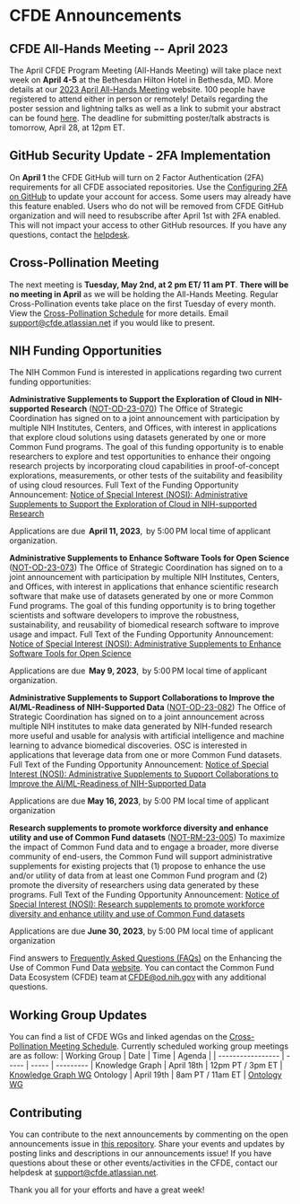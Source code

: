 # CFDE Announcements

## CFDE All-Hands Meeting -- April 2023
The April CFDE Program Meeting (All-Hands Meeting) will take place next week on **April 4-5** at the Bethesdan Hilton Hotel in Bethesda, MD. More details at our [2023 April All-Hands Meeting](https://nih-cfde.github.io/2023-april-all-hands-meeting/) website. 100 people have registered to attend either in person or remotely! Details regarding the poster session and lightning talks as well as a link to submit your abstract can be found [here](https://nih-cfde.github.io/2023-april-all-hands-meeting/ABSTRACTS/). The deadline for submitting poster/talk abstracts is tomorrow, April 28, at 12pm ET. 

## GitHub Security Update - 2FA Implementation
On **April 1** the CFDE GitHub will turn on 2 Factor Authentication (2FA) requirements for all CFDE associated repositories. Use the [Configuring 2FA on GitHub](https://docs.github.com/en/authentication/securing-your-account-with-two-factor-authentication-2fa/configuring-two-factor-authentication) to update your account for access. Some users may already have this feature enabled. Users who do not will be removed from CFDE GitHub organization and will need to resubscribe after April 1st with 2FA enabled. This will not impact your access to other GitHub resources. If you have any questions, contact the [helpdesk](mailto:support@cfde.atlassian.net).

## Cross-Pollination Meeting
The next meeting is **Tuesday, May 2nd, at 2 pm ET/ 11 am PT**.  **There will be no meeting in April** as we will be holding the All-Hands Meeting. Regular Cross-Pollination events take place on the first Tuesday of every month. View the [Cross-Pollination Schedule](https://docs.google.com/spreadsheets/d/1hQAeOLkivUZZnwZ_KxfGw3neezMaWbrPk9nnFiKfQGA/edit?usp=sharing) for more details. Email [support@cfde.atlassian.net](mailto:support@cfde.atlassian.net) if you would like to present.

## NIH Funding Opportunities
The NIH Common Fund is interested in applications regarding two current funding opportunities:

**Administrative Supplements to Support the Exploration of Cloud in NIH-supported Research** ([NOT-OD-23-070](https://grants.nih.gov/grants/guide/notice-files/NOT-OD-23-070.html)) The Office of Strategic Coordination has signed on to a joint announcement with participation by multiple NIH Institutes, Centers, and Offices, with interest in applications that explore cloud solutions using datasets generated by one or more Common Fund programs. The goal of this funding opportunity is to enable researchers to explore and test opportunities to enhance their ongoing research projects by incorporating cloud capabilities in proof-of-concept explorations, measurements, or other tests of the suitability and feasibility of using cloud resources. Full Text of the Funding Opportunity Announcement: [Notice of Special Interest (NOSI): Administrative Supplements to Support the Exploration of Cloud in NIH-supported Research](https://grants.nih.gov/grants/guide/notice-files/NOT-OD-23-070.html) 

Applications are due  **April 11, 2023**,  by 5:00 PM local time of applicant organization. 

**Administrative Supplements to Enhance Software Tools for Open Science** ([NOT-OD-23-073](https://grants.nih.gov/grants/guide/notice-files/not-od-23-073.html)) The Office of Strategic Coordination has signed on to a joint announcement with participation by multiple NIH Institutes, Centers, and Offices, with interest in applications that enhance scientific research software that make use of datasets generated by one or more Common Fund programs. The goal of this funding opportunity is to bring together scientists and software developers to improve the robustness, sustainability, and reusability of biomedical research software to improve usage and impact. Full Text of the Funding Opportunity Announcement: [Notice of Special Interest (NOSI): Administrative Supplements to Enhance Software Tools for Open Science](https://grants.nih.gov/grants/guide/notice-files/not-od-23-073.html) 

Applications are due  **May 9, 2023**,  by 5:00 PM local time of applicant organization.  

**Administrative Supplements to Support Collaborations to Improve the AI/ML-Readiness of NIH-Supported Data** ([NOT-OD-23-082](https://grants.nih.gov/grants/guide/notice-files/not-od-23-082.html)) The Office of Strategic Coordination has signed on to a joint announcement across multiple NIH institutes to make data generated by NIH-funded research more useful and usable for analysis with artificial intelligence and machine learning to advance biomedical discoveries. OSC is interested in applications that leverage data from one or more Common Fund datasets. Full Text of the Funding Opportunity Announcement: [Notice of Special Interest (NOSI): Administrative Supplements to Support Collaborations to Improve the AI/ML-Readiness of NIH-Supported Data](https://grants.nih.gov/grants/guide/notice-files/not-od-23-082.html) 

Applications are due  **May 16, 2023**, by 5:00 PM local time of applicant organization 

**Research supplements to promote workforce diversity and enhance utility and use of Common Fund datasets** ([NOT-RM-23-005](https://grants.nih.gov/grants/guide/notice-files/NOT-RM-23-005.html)) To maximize the impact of Common Fund data and to engage a broader, more diverse community of end-users, the Common Fund will support administrative supplements for existing projects that (1) propose to enhance the use and/or utility of data from at least one Common Fund program and (2) promote the diversity of researchers using data generated by these programs. Full Text of the Funding Opportunity Announcement: [Notice of Special Interest (NOSI): Research supplements to promote workforce diversity and enhance utility and use of Common Fund datasets](https://grants.nih.gov/grants/guide/notice-files/NOT-RM-23-005.html)

Applications are due **June 30, 2023**, by 5:00 PM local time of applicant organization

Find answers to [Frequently Asked Questions (FAQs)](https://commonfund.nih.gov/dataecosystem/faqs) on the Enhancing the Use of Common Fund Data [website](https://commonfund.nih.gov/dataecosystem). You can contact the Common Fund Data Ecosystem (CFDE) team at [CFDE@od.nih.gov](mailto:CFDE@od.nih.gov) with any additional questions.

## Working Group Updates
You can find a list of CFDE WGs and linked agendas on the [Cross-Pollination Meeting Schedule](https://docs.google.com/spreadsheets/d/1hQAeOLkivUZZnwZ_KxfGw3neezMaWbrPk9nnFiKfQGA/edit?usp=sharing). Currently scheduled working group meetings are as follow: 
| Working Group | Date | Time | Agenda |
| ----------------- | ----- | ----- | --------- | 
Knowledge Graph | April 18th | 12pm PT / 3pm ET | [Knowledge Graph WG](https://docs.google.com/document/d/1WvpkLxWPW0XxZsam6jEJeEUQr2sQ0EWC/edit?usp=sharing&ouid=111367545760360703840&rtpof=true&sd=true)
Ontology | April 19th  | 8am PT / 11am ET | [Ontology WG](https://docs.google.com/document/d/1VoHHBeWfol6XNJa3kzOnOFuTaIrcLYbqKYQcOnj1oh4/edit?usp=sharing)

## Contributing

You can contribute to the next announcements by commenting on the open announcements issue in [this repository](https://github.com/nih-cfde/announcements/issues). Share your events and updates by posting links and descriptions in our announcements issue! If you have questions about these or other events/activities in the CFDE, contact our helpdesk at [support@cfde.atlassian.net](mailto:support@cfde.atlassian.net).

Thank you all for your efforts and have a great week!
